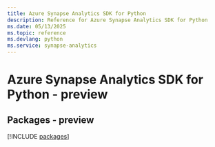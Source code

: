```yaml
---
title: Azure Synapse Analytics SDK for Python
description: Reference for Azure Synapse Analytics SDK for Python
ms.date: 05/13/2025
ms.topic: reference
ms.devlang: python
ms.service: synapse-analytics
---
```

# Azure Synapse Analytics SDK for Python - preview
## Packages - preview
[!INCLUDE [packages](synapse-analytics-index.md)]